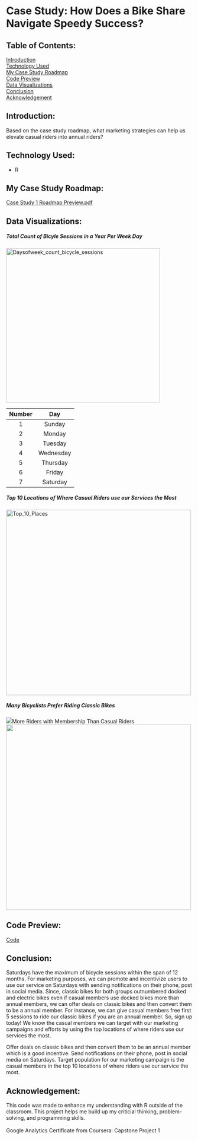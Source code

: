 # Case Study: How Does a Bike Share Navigate Speedy Success?
## Table of Contents:
[Introduction](https://github.com/sunnychang517/Case-Study-How-Does-a-Bike-Share-Navigate-Speedy-Success-/tree/main#introduction-1) </br>
[Technology Used](https://github.com/sunnychang517/Case-Study-How-Does-a-Bike-Share-Navigate-Speedy-Success-/tree/main#introduction) </br>
[My Case Study Roadmap](https://github.com/sunnychang517/Case-Study-How-Does-a-Bike-Share-Navigate-Speedy-Success-/tree/main#my-case-study-roadmap) </br>
[Code Preview](https://github.com/sunnychang517/Case-Study-How-Does-a-Bike-Share-Navigate-Speedy-Success-/blob/main/README.md#code-preview) </br>
[Data Visualizations](https://github.com/sunnychang517/Case-Study-How-Does-a-Bike-Share-Navigate-Speedy-Success-/tree/main#data-visualizations) </br>
[Conclusion](https://github.com/sunnychang517/Case-Study-How-Does-a-Bike-Share-Navigate-Speedy-Success-/tree/main#conclusion) </br>
[Acknowledgement](https://github.com/sunnychang517/Case-Study-How-Does-a-Bike-Share-Navigate-Speedy-Success-/tree/main#acknowledgement) </br>

## Introduction: 
Based on the case study roadmap, what marketing strategies can help us elevate casual riders into annual riders?

## Technology Used: 
+ R

## My Case Study Roadmap: 
[Case Study 1 Roadmap Preview.pdf](https://github.com/sunnychang517/Case-Study-How-Does-a-Bike-Share-Navigate-Speedy-Success-/blob/main/Case%20Study%201%20Roadmap%20Preview.pdf)

## Data Visualizations:
<h5>Total Count of Bicyle Sessions in a Year Per Week Day </h5>
<img width="416" alt="Daysofweek_count_bicycle_sessions" src="https://user-images.githubusercontent.com/54777897/236651784-de3d2593-e867-49b2-bcac-4a413fdd20f9.png">

|Number|Day|
|:-------:|:-------:|
|1|Sunday|
|2|Monday|
|3|Tuesday|
|4|Wednesday|
|5|Thursday|
|6|Friday|
|7|Saturday|

<h5>Top 10 Locations of Where Casual Riders use our Services the Most</h5>
<img width="500" alt="Top_10_Places" src="https://user-images.githubusercontent.com/54777897/236650582-8bef58de-5179-47e8-8c53-b604359867dc.png">

<h5>Many Bicyclists Prefer Riding Classic Bikes</h5>
<img src="https://user-images.githubusercontent.com/54777897/236652426-e9a94327-83e1-4993-9064-e9066f767398.png")

<h5>More Riders with Membership Than Casual Riders</h5>
<img src="https://user-images.githubusercontent.com/54777897/236650182-56eb7502-56af-4989-b17a-d3ceb9805460.png" width="500" height="500" />

## Code Preview:
[Code](https://github.com/sunnychang517/Case-Study-How-Does-a-Bike-Share-Navigate-Speedy-Success-/blob/main/20211214_Capstone_1)

## Conclusion: 
Saturdays have the maximum of bicycle sessions within the span of 12
months. For marketing purposes, we can promote and incentivize users to use our
service on Saturdays with sending notifications on their phone, post in social media.
Since, classic bikes for both groups outnumbered docked and electric bikes even if
casual members use docked bikes more than annual members, we can offer deals
on classic bikes and then convert them to be a annual member. For instance, we
can give casual members free first 5 sessions to ride our classic bikes if you are an
annual member. So, sign up today! We know the casual members we can target
with our marketing campaigns and efforts by using the top locations of
where riders use our services the most.

Offer deals on classic bikes and then convert them to be an annual member which
is a good incentive. Send notifications on their phone, post in social media on
Saturdays. Target population for our marketing campaign is the casual members in
the top 10 locations of where riders use our service the most.

## Acknowledgement: 
This code was made to enhance my understanding with R outside of the classroom. This project helps me build up my criticial thinking, problem-solving, and programming skills. </br>
<br>
Google Analytics Certificate from Coursera: Capstone Project 1

